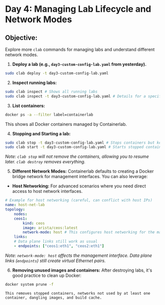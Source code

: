 # Day 4: Managing Lab Lifecycle and Network Modes

## **Objective:** 
Explore more `clab` commands for managing labs and understand different network modes.

1.  **Deploy a lab (e.g., `day3-custom-config-lab.yaml` from yesterday).**

```bash
sudo clab deploy -t day3-custom-config-lab.yaml
```

2.  **Inspect running labs:**

```bash
sudo clab inspect # Shows all running labs
sudo clab inspect -t day3-custom-config-lab.yaml # Details for a specific lab
```

3.  **List containers:**

```bash
docker ps -a --filter label=containerlab
```

This shows all Docker containers managed by Containerlab.

4.  **Stopping and Starting a lab:**

```bash
sudo clab stop -t day3-custom-config-lab.yaml # Stops containers but keeps state
sudo clab start -t day3-custom-config-lab.yaml # Starts stopped containers
```

*Note: `clab stop` will not remove the containers, allowing you to resume later. `clab destroy` removes everything.*

5.  **Different Network Modes:**
Containerlab defaults to creating a Docker bridge network for management interfaces. You can also leverage:

* **Host Networking:** For advanced scenarios where you need direct access to host network interfaces.
```yaml
# Example for host networking (careful, can conflict with host IPs)
name: host-net-lab
topology:
    nodes:
    ceos1:
        kind: ceos
        image: arista/ceos:latest
        network-mode: host # This configures host networking for the management interface
    links:
    # Data plane links still work as usual
    - endpoints: ["ceos1:eth1", "ceos2:eth1"]
```
*Note: `network-mode: host` affects the management interface. Data plane links (`endpoints`) still create virtual Ethernet pairs.*

6.  **Removing unused images and containers:**
After destroying labs, it's good practice to clean up Docker:

```bash
docker system prune -f
```

    This removes stopped containers, networks not used by at least one container, dangling images, and build cache.

